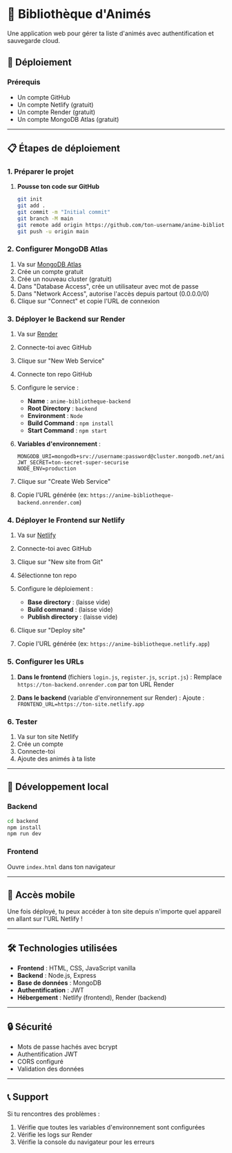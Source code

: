# 🎌 Bibliothèque d'Animés

Une application web pour gérer ta liste d'animés avec authentification et sauvegarde cloud.

## 🚀 Déploiement

### Prérequis
- Un compte GitHub
- Un compte Netlify (gratuit)
- Un compte Render (gratuit)
- Un compte MongoDB Atlas (gratuit)

---

## 📋 Étapes de déploiement

### 1. Préparer le projet

1. **Pousse ton code sur GitHub**
   ```bash
   git init
   git add .
   git commit -m "Initial commit"
   git branch -M main
   git remote add origin https://github.com/ton-username/anime-bibliotheque.git
   git push -u origin main
   ```

### 2. Configurer MongoDB Atlas

1. Va sur [MongoDB Atlas](https://www.mongodb.com/atlas)
2. Crée un compte gratuit
3. Crée un nouveau cluster (gratuit)
4. Dans "Database Access", crée un utilisateur avec mot de passe
5. Dans "Network Access", autorise l'accès depuis partout (0.0.0.0/0)
6. Clique sur "Connect" et copie l'URL de connexion

### 3. Déployer le Backend sur Render

1. Va sur [Render](https://render.com)
2. Connecte-toi avec GitHub
3. Clique sur "New Web Service"
4. Connecte ton repo GitHub
5. Configure le service :
   - **Name** : `anime-bibliotheque-backend`
   - **Root Directory** : `backend`
   - **Environment** : `Node`
   - **Build Command** : `npm install`
   - **Start Command** : `npm start`

6. **Variables d'environnement** :
   ```
   MONGODB_URI=mongodb+srv://username:password@cluster.mongodb.net/anime_bibliotheque
   JWT_SECRET=ton-secret-super-securise
   NODE_ENV=production
   ```

7. Clique sur "Create Web Service"
8. Copie l'URL générée (ex: `https://anime-bibliotheque-backend.onrender.com`)

### 4. Déployer le Frontend sur Netlify

1. Va sur [Netlify](https://netlify.com)
2. Connecte-toi avec GitHub
3. Clique sur "New site from Git"
4. Sélectionne ton repo
5. Configure le déploiement :
   - **Base directory** : (laisse vide)
   - **Build command** : (laisse vide)
   - **Publish directory** : (laisse vide)

6. Clique sur "Deploy site"
7. Copie l'URL générée (ex: `https://anime-bibliotheque.netlify.app`)

### 5. Configurer les URLs

1. **Dans le frontend** (fichiers `login.js`, `register.js`, `script.js`) :
   Remplace `https://ton-backend.onrender.com` par ton URL Render

2. **Dans le backend** (variable d'environnement sur Render) :
   Ajoute : `FRONTEND_URL=https://ton-site.netlify.app`

### 6. Tester

1. Va sur ton site Netlify
2. Crée un compte
3. Connecte-toi
4. Ajoute des animés à ta liste

---

## 🔧 Développement local

### Backend
```bash
cd backend
npm install
npm run dev
```

### Frontend
Ouvre `index.html` dans ton navigateur

---

## 📱 Accès mobile

Une fois déployé, tu peux accéder à ton site depuis n'importe quel appareil en allant sur l'URL Netlify !

---

## 🛠️ Technologies utilisées

- **Frontend** : HTML, CSS, JavaScript vanilla
- **Backend** : Node.js, Express
- **Base de données** : MongoDB
- **Authentification** : JWT
- **Hébergement** : Netlify (frontend), Render (backend)

---

## 🔒 Sécurité

- Mots de passe hachés avec bcrypt
- Authentification JWT
- CORS configuré
- Validation des données

---

## 📞 Support

Si tu rencontres des problèmes :
1. Vérifie que toutes les variables d'environnement sont configurées
2. Vérifie les logs sur Render
3. Vérifie la console du navigateur pour les erreurs 
